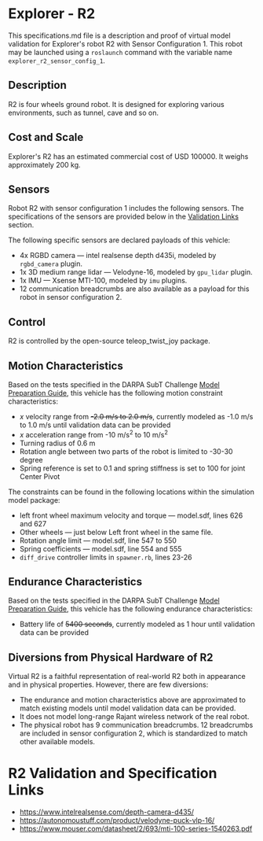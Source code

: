 <!--- This is a Markdown description of a robot model submitted for inclusion in the
DARPA Subterranean Challenge Technology Repository -->
# Explorer - R2
This specifications.md file is a description and proof of virtual model validation for
Explorer's robot R2 with Sensor Configuration 1. This robot may be launched using
a `roslaunch` command with the variable name `explorer_r2_sensor_config_1`.
## Description
R2 is four wheels ground robot. It is designed for exploring various environments, such as tunnel, cave and so on.

## Cost and Scale
Explorer's R2 has an estimated commercial cost of USD 100000. It weighs approximately 200 kg.

## Sensors
Robot R2 with sensor configuration 1 includes the following sensors. The specifications of the sensors are provided below in
the [Validation Links](#validation_links) section.

The following specific sensors are declared payloads of this vehicle:

* 4x RGBD camera &mdash; intel realsense depth d435i, modeled by `rgbd_camera` plugin.
* 1x 3D medium range lidar &mdash; Velodyne-16, modeled by `gpu_lidar` plugin.
* 1x IMU &mdash; Xsense MTI-100, modeled by `imu` plugins.
* 12 communication breadcrumbs are also available as a payload for this robot in sensor configuration 2.

## Control
R2 is controlled by the open-source teleop_twist_joy package.

## Motion Characteristics
Based on the tests specified in the DARPA SubT Challenge [Model Preparation
Guide](https://subtchallenge.com/\<fix_me\>), this vehicle has the following motion
constraint characteristics:

* _x_ velocity range from ~~-2.0 m/s to 2.0 m/s~~, currently modeled as -1.0 m/s to 1.0 m/s until validation data can be provided
* _x_ acceleration range from -10 m/s<sup>2</sup> to 10 m/s<sup>2</sup>
* Turning radius of 0.6 m
* Rotation angle between two parts of the robot is limited to -30-30 degree
* Spring reference is set to 0.1 and spring stiffness is set to 100 for joint Center Pivot

The constraints can be found in the following locations within the simulation model
package:

* left front wheel maximum velocity and torque &mdash; model.sdf, lines 626 and 627
* Other wheels &mdash; just below Left front wheel in the same file.
* Rotation angle limit &mdash; model.sdf, line 547 to 550
* Spring coefficients &mdash; model.sdf, line 554 and 555
* `diff_drive` controller limits in `spawner.rb`, lines 23-26

## Endurance Characteristics
Based on the tests specified in the DARPA SubT Challenge [Model Preparation
Guide](https://subtchallenge.com/resources/Simulation_Model_Preparation_Guide.pdf), this vehicle has the following
endurance characteristics:

* Battery life of ~~5400 seconds~~, currently modeled as 1 hour until validation data can be provided 

## Diversions from Physical Hardware of R2
Virtual R2 is a faithful representation of real-world R2 both in appearance and
in physical properties. However, there are few diversions:
* The endurance and motion characteristics above are approximated to match existing models until model validation data can be provided.
* It does not model long-range Rajant wireless network of the real robot.
* The physical robot has 9 communication breadcrumbs. 12 breadcrumbs are included in sensor configuration 2, which is standardized to match other available models.

# <a name="validation_links"></a>R2 Validation and Specification Links

* https://www.intelrealsense.com/depth-camera-d435/
* https://autonomoustuff.com/product/velodyne-puck-vlp-16/
* https://www.mouser.com/datasheet/2/693/mti-100-series-1540263.pdf
